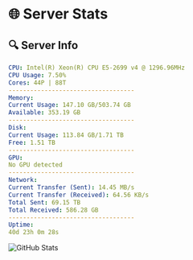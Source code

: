 # 🌐 Server Stats
## 🔍 Server Info
```yaml
CPU: Intel(R) Xeon(R) CPU E5-2699 v4 @ 1296.96MHz
CPU Usage: 7.50%
Cores: 44P | 88T
-----------------------------------
Memory:
Current Usage: 147.10 GB/503.74 GB
Available: 353.19 GB
-----------------------------------
Disk:
Current Usage: 113.84 GB/1.71 TB
Free: 1.51 TB
-----------------------------------
GPU:
No GPU detected
-----------------------------------
Network:
Current Transfer (Sent): 14.45 MB/s
Current Transfer (Received): 64.56 KB/s
Total Sent: 69.15 TB
Total Received: 586.28 GB
-----------------------------------
Uptime:
40d 23h 0m 28s
```
![GitHub Stats](https://img.shields.io/badge/Updated-2025-04-17_20:23:17-blue)